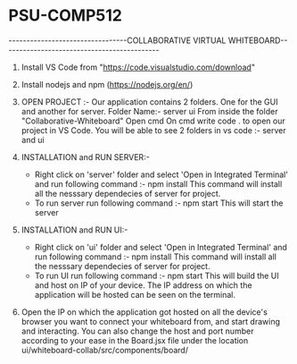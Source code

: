 # PSU-COMP512
---------------------------------COLLABORATIVE VIRTUAL WHITEBOARD--------------------------------------------


1. Install VS Code from "https://code.visualstudio.com/download"
2. Install nodejs and npm  (https://nodejs.org/en/)
3. 	OPEN PROJECT :-
		Our application contains 2 folders. One for the GUI and another for server. 
		Folder Name:- 
						server
						ui
		From inside the folder "Collaborative-Whiteboard" Open cmd
		On cmd write code . 
		to open our project in VS Code.
		You will be able to see 2 folders in vs code :- server and ui
 
4.  INSTALLATION and RUN SERVER:- 
	- Right click on 'server' folder and select 'Open in Integrated Terminal' and run following command :-   npm install 
		This command will install all the nesssary dependecies of server for project. 
	- To run server run following command :- npm start 
		This will start the server
		
5.  INSTALLATION and RUN UI:- 
	- Right click on 'ui' folder and select 'Open in Integrated Terminal' and run following command :-   npm install 
		This command will install all the nesssary dependecies of server for project. 
	- To run UI run following command :- npm start
		This will build the UI and host on IP of your device. 
		The IP address on which the application will be hosted can be seen on the terminal.

6. Open the IP on which the application got hosted on all the device's browser you want to connect your whiteboard from, and start drawing and interacting. 
   You can also change the host and port number according to your ease in the Board.jsx file under the location ui/whiteboard-collab/src/components/board/
